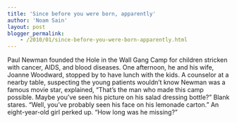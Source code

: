```yaml
---
title: 'Since before you were born, apparently'
author: 'Noam Sain'
layout: post
blogger_permalink:
    - /2010/01/since-before-you-were-born-apparently.html
---
```


Paul Newman founded the Hole in the Wall Gang Camp for children stricken with cancer, AIDS, and blood diseases. One afternoon, he and his wife, Joanne Woodward, stopped by to have lunch with the kids. A counselor at a nearby table, suspecting the young patients wouldn’t know Newman was a famous movie star, explained, “That’s the man who made this camp possible. Maybe you’ve seen his picture on his salad dressing bottle?” Blank stares. “Well, you’ve probably seen his face on his lemonade carton.” An eight-year-old girl perked up. “How long was he missing?”